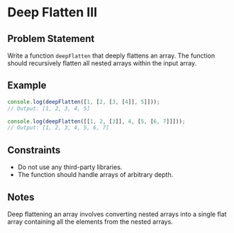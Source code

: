 # Deep Flatten III

## Problem Statement
Write a function `deepFlatten` that deeply flattens an array. The function should recursively flatten all nested arrays within the input array.

## Example
```javascript
console.log(deepFlatten([1, [2, [3, [4]], 5]])); 
// Output: [1, 2, 3, 4, 5]

console.log(deepFlatten([[1, 2, [3]], 4, [5, [6, 7]]])); 
// Output: [1, 2, 3, 4, 5, 6, 7]
```

## Constraints
  - Do not use any third-party libraries.
  - The function should handle arrays of arbitrary depth.

## Notes
Deep flattening an array involves converting nested arrays into a single flat array containing all the elements from the nested arrays.
